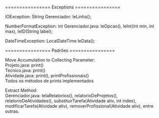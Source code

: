 ================ Exceptions ================

IOException:
	String Gerenciador: leLinha();

NumberFormatException:
	int Gerenciador.java: leOpcao(), leInt(int min, int max), leID(String label);

DateTimeException:
	LocalDateTime leData();
	
================ Padrões ================	

Move Accumulation to Collecting Parameter:  
    Projeto.java: print()  
    Tecnico.java: print()  
    Atividade.java: print(), printProfissionais()  
    Todos os métodos de prints implementados  

Extract Method:  
    Gerenciador.java: telaRelatorios(), relatorioDeProjetos(), relatorioDeAtividades(), substituirTarefa(Atividade ativ, int index), 
                      modificarTarefa(Atividade ativ), removerProfissional(Atividade ativ), entre outras.
                      
